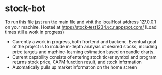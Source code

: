 # stock-bot
To run this file just run the main file and visit the localHost address 127.0.0.1 on your machine. 
Hosted at https://stock-test1234.uc.r.appspot.com/ (Load times still a work in progress)
- Currently a work in progress, both frontend and backend. Eventual goal of the project is to include in-depth analysis of desired stocks, including price targets and machine-learning estimation based on candle charts.
- Current capability consists of entering stock ticker symbol and program returns stock price, CAPM function result, and stock information
- Automatically pulls up market information on the home screen
